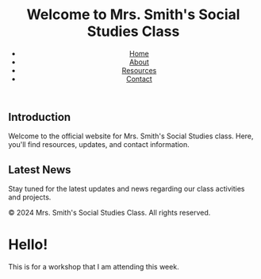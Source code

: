 <!DOCTYPE html>
<html lang="en">
<body>
    <header>
        <h1>Welcome to Mrs. Smith's Social Studies Class</h1>
        <nav>
            <ul>
                <li><a href="index.html">Home</a></li>
                <li><a href="about.html">About</a></li>
                <li><a href="resources.html">Resources</a></li>
                <li><a href="contact.html">Contact</a></li>
            </ul>
        </nav>
    </header>
    <main>
        <section>
            <h2>Introduction</h2>
            <p>Welcome to the official website for Mrs. Smith's Social Studies class. Here, you'll find resources, updates, and contact information.</p>
        </section>
        <section>
            <h2>Latest News</h2>
            <p>Stay tuned for the latest updates and news regarding our class activities and projects.</p>
        </section>
    </main>
    <footer>
        <p>&copy; 2024 Mrs. Smith's Social Studies Class. All rights reserved.</p>
    </footer>
</body>
</html>
<body>
    <div class="container">
        <h1>Hello!</h1>
        <p>This is for a workshop that I am attending this week.</p>
    </div>
</body>
</html>
